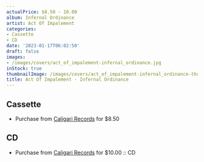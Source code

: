 ```yaml
---
actualPrice: $8.50 - 10.00
album: Infernal Ordinance
artist: Act Of Impalement
categories:
- Cassette
- CD
date: '2023-01-17T06:02:50'
draft: false
images:
- /images/covers/act_of_impalement-infernal_ordinance.jpg
inStock: true
thumbnailImage: /images/covers/act_of_impalement-infernal_ordinance-thumb.jpg
title: Act Of Impalement - Infernal Ordinance
---
```


## Cassette
* Purchase from [Caligari Records](https://caligarirecords.storenvy.com/products/36364354-act-of-impalement-infernal-ordinance-cal-143) for $8.50
## CD
* Purchase from [Caligari Records](https://caligarirecords.storenvy.com/products/36364357-act-of-impalement-infernal-ordinance-cal-143-cd) for $10.00 :: CD
